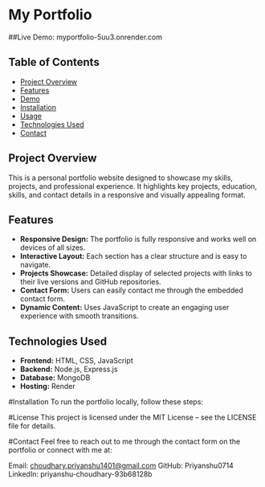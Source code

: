 #  My Portfolio

##Live Demo: myportfolio-5uu3.onrender.com

## Table of Contents

- [Project Overview](#Project-Overview)
- [Features](#features)
- [Demo](#demo)
- [Installation](#installation)
- [Usage](#usage)
- [Technologies Used](#technologies-used)
- [Contact](#contact)

## Project Overview

This is a personal portfolio website designed to showcase my skills, projects, and professional experience. It highlights key projects, education, skills, and contact details in a responsive and visually appealing format.

## Features

- **Responsive Design:** The portfolio is fully responsive and works well on devices of all sizes.
- **Interactive Layout:** Each section has a clear structure and is easy to navigate.
- **Projects Showcase:** Detailed display of selected projects with links to their live versions and GitHub repositories.
- **Contact Form:** Users can easily contact me through the embedded contact form.
- **Dynamic Content:** Uses JavaScript to create an engaging user experience with smooth transitions.
  
## Technologies Used
- **Frontend:** HTML, CSS, JavaScript
- **Backend:** Node.js, Express.js
- **Database:** MongoDB
- **Hosting:** Render

#Installation
To run the portfolio locally, follow these steps:

#License
This project is licensed under the MIT License – see the LICENSE file for details.

#Contact
Feel free to reach out to me through the contact form on the portfolio or connect with me at:

Email: choudhary.priyanshu1401@gmail.com
GitHub: Priyanshu0714
LinkedIn: priyanshu-choudhary-93b68128b
